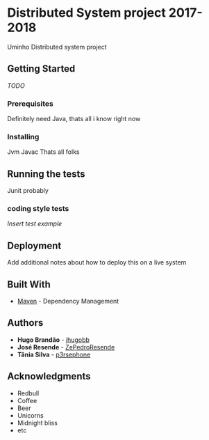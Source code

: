 # Distributed System project 2017-2018

Uminho Distributed system project

## Getting Started

*TODO*

### Prerequisites

Definitely need Java, thats all i know right now


### Installing

Jvm
Javac
Thats all folks

## Running the tests

Junit probably

### coding style tests

*Insert test example*

## Deployment

Add additional notes about how to deploy this on a live system

## Built With

* [Maven](https://maven.apache.org/) - Dependency Management

## Authors

* **Hugo Brandão** - [jhugobb](https://github.com/jhugobb)
* **José Resende** - [ZePedroResende](https://github.com/ZePedroResende)
* **Tânia Silva** - [p3rsephone](https://github.com/p3rsephone)

## Acknowledgments

* Redbull
* Coffee
* Beer
* Unicorns
* Midnight bliss
* etc
